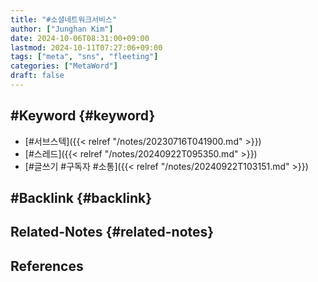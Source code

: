 ```yaml
---
title: "#소셜네트워크서비스"
author: ["Junghan Kim"]
date: 2024-10-06T08:31:00+09:00
lastmod: 2024-10-11T07:27:06+09:00
tags: ["meta", "sns", "fleeting"]
categories: ["MetaWord"]
draft: false
---
```


<!--more-->


## #Keyword {#keyword}

-   [#서브스텍]({{< relref "/notes/20230716T041900.md" >}})
-   [#스레드]({{< relref "/notes/20240922T095350.md" >}})
-   [#글쓰기 #구독자 #소통]({{< relref "/notes/20240922T103151.md" >}})


## #Backlink {#backlink}


## Related-Notes {#related-notes}

## References

<style>.csl-entry{text-indent: -1.5em; margin-left: 1.5em;}</style><div class="csl-bib-body">
</div>
